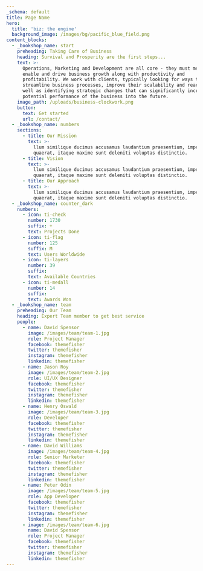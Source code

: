 ```yaml
---
_schema: default
title: Page Name
hero:
  title: 'biz: the engine'
  background_image: /images/bg/pacific_blue_field.png
content_blocks:
  - _bookshop_name: start
    preheading: Taking Care of Business
    heading: Survival and Prosperity are the first steps...
    text: >-
      Operations, Marketing and Development are all core - they must mesh,
      enable and drive business growth along with productivity and
      profitability. We work with clients, typically looking for ways to
      streamline business processes, improve their scalability and reach, as
      well as identifying strategic changes that can significantly increase the
      potential performance of the business into the future.
    image_path: /uploads/business-clockwork.png
    button:
      text: Get started
      url: /contact/
  - _bookshop_name: numbers
    sections:
      - title: Our Mission
        text: >-
          llum similique ducimus accusamus laudantium praesentium, impedit
          quaerat, itaque maxime sunt deleniti voluptas distinctio.
      - title: Vision
        text: >-
          llum similique ducimus accusamus laudantium praesentium, impedit
          quaerat, itaque maxime sunt deleniti voluptas distinctio.
      - title: Our Approach
        text: >-
          llum similique ducimus accusamus laudantium praesentium, impedit
          quaerat, itaque maxime sunt deleniti voluptas distinctio.
  - _bookshop_name: counter_dark
    numbers:
      - icon: ti-check
        number: 1730
        suffix: +
        text: Projects Done
      - icon: ti-flag
        number: 125
        suffix: M
        text: Users Worldwide
      - icon: ti-layers
        number: 39
        suffix:
        text: Available Countries
      - icon: ti-medall
        number: 14
        suffix:
        text: Awards Won
  - _bookshop_name: team
    preheading: Our Team
    heading: Expert Team member to get best service
    people:
      - name: David Spensor
        image: /images/team/team-1.jpg
        role: Project Manager
        facebook: themefisher
        twitter: themefisher
        instagram: themefisher
        linkedin: themefisher
      - name: Jason Roy
        image: /images/team/team-2.jpg
        role: UI/UX Designer
        facebook: themefisher
        twitter: themefisher
        instagram: themefisher
        linkedin: themefisher
      - name: Henry Oswald
        image: /images/team/team-3.jpg
        role: Developer
        facebook: themefisher
        twitter: themefisher
        instagram: themefisher
        linkedin: themefisher
      - name: David Williams
        image: /images/team/team-4.jpg
        role: Senior Marketer
        facebook: themefisher
        twitter: themefisher
        instagram: themefisher
        linkedin: themefisher
      - name: Peter Odin
        image: /images/team/team-5.jpg
        role: App Developer
        facebook: themefisher
        twitter: themefisher
        instagram: themefisher
        linkedin: themefisher
      - image: /images/team/team-6.jpg
        name: David Spensor
        role: Project Manager
        facebook: themefisher
        twitter: themefisher
        instagram: themefisher
        linkedin: themefisher
---
```


